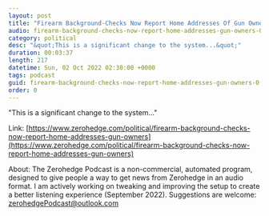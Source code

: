```yaml
---
layout: post
title: "Firearm Background-Checks Now Report Home Addresses Of Gun Owners"
audio: firearm-background-checks-now-report-home-addresses-gun-owners-0
category: political
desc: "&quot;This is a significant change to the system...&quot;"
duration: 00:03:37
length: 217
datetime: Sun, 02 Oct 2022 02:30:00 +0000
tags: podcast
guid: firearm-background-checks-now-report-home-addresses-gun-owners-0
order: 0
---
```

&quot;This is a significant change to the system...&quot;

Link: [https://www.zerohedge.com/political/firearm-background-checks-now-report-home-addresses-gun-owners](https://www.zerohedge.com/political/firearm-background-checks-now-report-home-addresses-gun-owners)

About: The Zerohedge Podcast is a non-commercial, automated program, designed to give people a way to get news from Zerohedge in an audio format.  I am actively working on tweaking and improving the setup to create a better listening experience (September 2022).  Suggestions are welcome: [zerohedgePodcast@outlook.com](mailto:zerohedgePodcast@outlook.com)